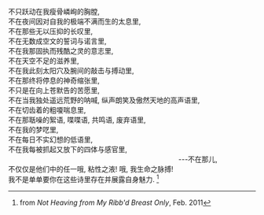 不只跃动在我瘦骨嶙峋的胸膛,
<br>
不在夜间因对自我的极端不满而生的太息里,
<br>
不在那些无以压抑的长叹里,
<br>
不在无数成空文的誓词与诺言里,
<br>
不在我那固执而残酷之灵的意志里,
<br>
不在天空不足的滋养里,
<br>
不在我此刻太阳穴及腕间的敲击与搏动里,
<br>
不在那终将停息的神奇缩张里,
<br>
不只是在向上苍默告的苦愿里,
<br>
不在当我独处遥远荒野的呐喊, 纵声朗笑及傲然天地的高声语里,
<br>
不在切齿着的粗嗄喘息里,
<br>
不在那聒噪的絮语, 喋喋语, 共鸣语, 废弃语里,
<br>
不在我的梦呓里,
<br>
不在每日不实幻想的低语里,
<br>
不在我每被抓起又放下的四体与感官里,
<br>
&nbsp;&nbsp;&nbsp;&nbsp;&nbsp;&nbsp;&nbsp;&nbsp;&nbsp;&nbsp;&nbsp;&nbsp;&nbsp;&nbsp;&nbsp;&nbsp;&nbsp;&nbsp;&nbsp;&nbsp;&nbsp;&nbsp;&nbsp;&nbsp;&nbsp;&nbsp;&nbsp;&nbsp;&nbsp;&nbsp;&nbsp;&nbsp;&nbsp;&nbsp;&nbsp;&nbsp;&nbsp;&nbsp;&nbsp;&nbsp;&nbsp;&nbsp;&nbsp;&nbsp;&nbsp;&nbsp;&nbsp;&nbsp;&nbsp;&nbsp;&nbsp;&nbsp;&nbsp;&nbsp;&nbsp;&nbsp;&nbsp;&nbsp;&nbsp;&nbsp;&nbsp;&nbsp;&nbsp;&nbsp;&nbsp;&nbsp;&nbsp;&nbsp;&nbsp;&nbsp;&nbsp;&nbsp;&nbsp;&nbsp;&nbsp;&nbsp;&nbsp;&nbsp;&nbsp;&nbsp;&nbsp;&nbsp;&nbsp;&nbsp;&nbsp;&nbsp;&nbsp;&nbsp;---不在那儿,
<br>
不仅仅是他们中的任一哦, 粘性之液! 哦, 我生命之脉搏!
<br>
我不是单单要你在这些诗里存在并展露自身魅力. [^1]

[^1]: from _Not Heaving from My Ribb'd Breast Only_, Feb. 2011
